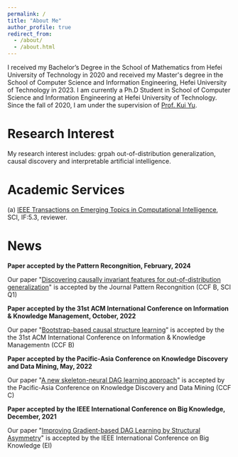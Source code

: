 ```yaml
---
permalink: /
title: "About Me"
author_profile: true
redirect_from: 
  - /about/
  - /about.html
---
```


I received my Bachelor’s Degree in the School of Mathematics from Hefei University of Technology in 2020 and received my Master's degree in the School of Computer Science and Information Engineering, Hefei University of Technology in 2023. I am currently a Ph.D Student in School of Computer Science and Information Engineering at Hefei University of Technology. Since the fall of 2020, I am under the supervision of [Prof. Kui Yu](https://sites.google.com/site/yukuiwebsite/).

**Research Interest**
======
My research interest includes: grpah out-of-distribution generalization, causal discovery and interpretable artificial intelligence.

**Academic Services**
======
(a) [IEEE Transactions on Emerging Topics in Computational Intelligence](https://cis.ieee.org/publications/t-emerging-topics-in-ci), SCI, IF:5.3, reviewer.

**News**
======

**Paper accepted by the Pattern Recongnition, February, 2024**

Our paper "[Discovering causally invariant features for out-of-distribution generalization](https://www.sciencedirect.com/science/article/pii/S003132032400089X)" is accepted by the Journal Pattern Recongnition (CCF B, SCI Q1)

**Paper accepted by the 31st ACM International Conference on Information & Knowledge Management, October, 2022**

Our paper "[Bootstrap-based causal structure learning](https://dl.acm.org/doi/abs/10.1145/3511808.3557249)" is accepted by the the 31st ACM International Conference on Information & Knowledge Managementn (CCF B)

**Paper accepted by the Pacific-Asia Conference on Knowledge Discovery and Data Mining, May, 2022**

Our paper "[A new skeleton-neural DAG learning approach](https://link.springer.com/chapter/10.1007/978-3-031-05933-9_49)" is accepted by the Pacific-Asia Conference on Knowledge Discovery and Data Mining (CCF C)

**Paper accepted by the IEEE International Conference on Big Knowledge, December, 2021**

Our paper "[Improving Gradient-based DAG Learning by Structural Asymmetry](https://ieeexplore.ieee.org/abstract/document/9667749)" is accepted by the IEEE International Conference on Big Knowledge (EI)

